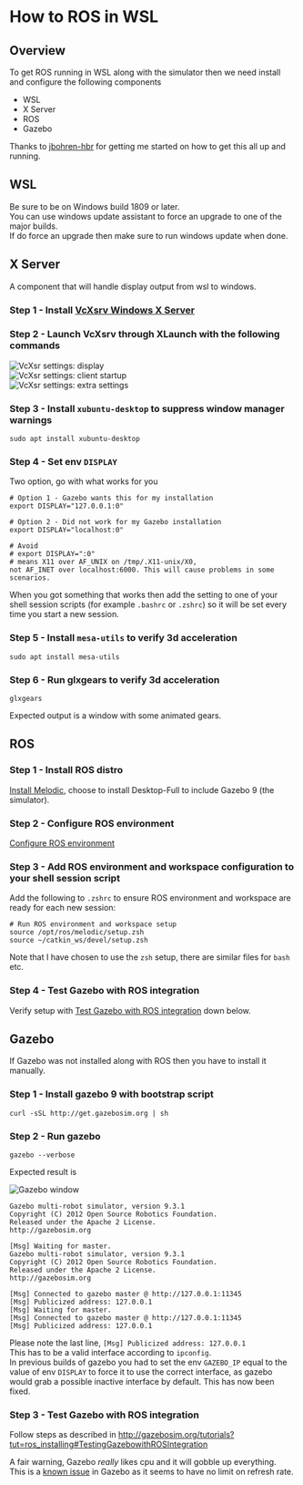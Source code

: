 # How to ROS in WSL

## Overview

To get ROS running in WSL along with the simulator then we need install and configure the following components

- WSL
- X Server
- ROS
- Gazebo

Thanks to [jbohren-hbr](https://github.com/Microsoft/WSL/issues/3368#issuecomment-414717437) for getting me started on how to get this all up and running.


## WSL

Be sure to be on Windows build 1809 or later.  
You can use windows update assistant to force an upgrade to one of the major builds.  
If do force an upgrade then make sure to run windows update when done.

## X Server

A component that will handle display output from wsl to windows.

### Step 1 - Install [VcXsrv Windows X Server](https://sourceforge.net/projects/vcxsrv/)

### Step 2 - Launch VcXsrv through XLaunch with the following commands

![VcXsr settings: display](./VcXsrv-settings-display.png)  
![VcXsr settings: client startup](./VcXsrv-settings-client-startup.png)  
![VcXsr settings: extra settings](./VcXsrv-settings-extra-settings.png)  

### Step 3 - Install `xubuntu-desktop` to suppress window manager warnings  
```
sudo apt install xubuntu-desktop
```

### Step 4 - Set env `DISPLAY`  

Two option, go with what works for you  
```
# Option 1 - Gazebo wants this for my installation
export DISPLAY="127.0.0.1:0"

# Option 2 - Did not work for my Gazebo installation
export DISPLAY="localhost:0"

# Avoid
# export DISPLAY=":0"
# means X11 over AF_UNIX on /tmp/.X11-unix/X0, not AF_INET over localhost:6000. This will cause problems in some scenarios.
```

When you got something that works then add the setting to one of your shell session scripts (for example `.bashrc` or `.zshrc`) so it will be set every time you start a new session.

### Step 5 - Install `mesa-utils` to verify 3d acceleration

```
sudo apt install mesa-utils
```

### Step 6 - Run glxgears to verify 3d acceleration

```
glxgears
```
Expected output is a window with some animated gears.


## ROS

### Step 1 - Install ROS distro

[Install Melodic](http://wiki.ros.org/melodic/Installation/Ubuntu), choose to install Desktop-Full to include Gazebo 9 (the simulator).

### Step 2 - Configure ROS environment 

[Configure ROS environment](http://wiki.ros.org/ROS/Tutorials/InstallingandConfiguringROSEnvironment)

### Step 3 - Add ROS environment and workspace configuration to your shell session script

Add the following to `.zshrc` to ensure ROS environment and workspace are ready for each new session:
```
# Run ROS environment and workspace setup
source /opt/ros/melodic/setup.zsh
source ~/catkin_ws/devel/setup.zsh
```
Note that I have chosen to use the `zsh` setup, there are similar files for `bash` etc.

### Step 4 - Test Gazebo with ROS integration 

Verify setup with [Test Gazebo with ROS integration](#Step-3---Test-Gazebo-with-ROS-integration) down below.


## Gazebo

If Gazebo was not installed along with ROS then you have to install it manually.

### Step 1 - Install gazebo 9 with bootstrap script

```
curl -sSL http://get.gazebosim.org | sh
```

### Step 2 - Run gazebo
```
gazebo --verbose
```

Expected result is 

![Gazebo window](./gazebo-success.png)

```
Gazebo multi-robot simulator, version 9.3.1
Copyright (C) 2012 Open Source Robotics Foundation.
Released under the Apache 2 License.
http://gazebosim.org

[Msg] Waiting for master.
Gazebo multi-robot simulator, version 9.3.1
Copyright (C) 2012 Open Source Robotics Foundation.
Released under the Apache 2 License.
http://gazebosim.org

[Msg] Connected to gazebo master @ http://127.0.0.1:11345
[Msg] Publicized address: 127.0.0.1
[Msg] Waiting for master.
[Msg] Connected to gazebo master @ http://127.0.0.1:11345
[Msg] Publicized address: 127.0.0.1
```

Please note the last line, `[Msg] Publicized address: 127.0.0.1`  
This has to be a valid interface according to `ipconfig`.  
In previous builds of gazebo you had to set the env `GAZEBO_IP` equal to the value of env `DISPLAY` to force it to use the correct interface, as gazebo would grab a possible inactive interface by default. This has now been fixed.

### Step 3 - Test Gazebo with ROS integration

Follow steps as described in http://gazebosim.org/tutorials?tut=ros_installing#TestingGazebowithROSIntegration

A fair warning, Gazebo *really* likes cpu and it will gobble up everything.  
This is a [known issue](https://bitbucket.org/osrf/gazebo/issues/1560/gazebo-causes-high-cpu) in Gazebo as it seems to have no limit on refresh rate.

